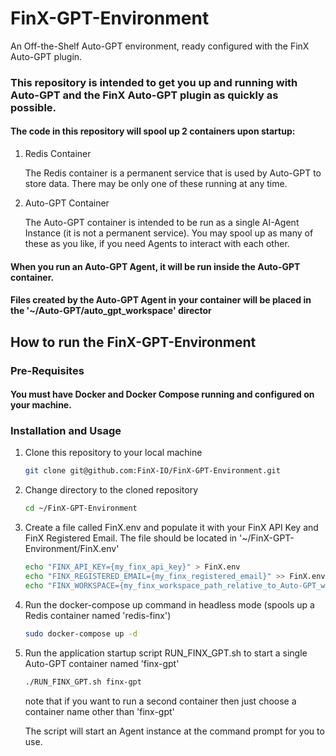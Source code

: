 # FinX-GPT-Environment

An Off-the-Shelf Auto-GPT environment, ready configured with the FinX Auto-GPT plugin.

### This repository is intended to get you up and running with Auto-GPT and the FinX Auto-GPT plugin as quickly as possible.

#### The code in this repository will spool up 2 containers upon startup:

1. Redis Container

    The Redis container is a permanent service that is used by Auto-GPT to store data. There may be only one of these running at any time.

2. Auto-GPT Container

    The Auto-GPT container is intended to be run as a single AI-Agent Instance (it is not a permanent service). You may spool up as many of these as you like, if you need Agents to interact with each other.

#### When you run an Auto-GPT Agent, it will be run inside the Auto-GPT container.

#### Files created by the Auto-GPT Agent in your container will be placed in the '~/Auto-GPT/auto_gpt_workspace' director

## How to run the FinX-GPT-Environment

### Pre-Requisites

#### You must have Docker and Docker Compose running and configured on your machine.

### Installation and Usage

1. Clone this repository to your local machine

    ```bash
    git clone git@github.com:FinX-IO/FinX-GPT-Environment.git
    ```
   
2. Change directory to the cloned repository

    ```bash
    cd ~/FinX-GPT-Environment
    ```
   
3. Create a file called FinX.env and populate it with your FinX API Key and FinX Registered Email. The file should be located in '~/FinX-GPT-Environment/FinX.env'

    ```bash
    echo "FINX_API_KEY={my_finx_api_key}" > FinX.env
    echo "FINX_REGISTERED_EMAIL={my_finx_registered_email}" >> FinX.env
    echo "FINX_WORKSPACE={my_finx_workspace_path_relative_to_Auto-GPT_workspace}" >> FinX.env
    ```
   
4. Run the docker-compose up command in headless mode (spools up a Redis container named 'redis-finx')

    ```bash
    sudo docker-compose up -d
    ```
   
5. Run the application startup script RUN_FINX_GPT.sh to start a single Auto-GPT container named 'finx-gpt'

    ```bash
    ./RUN_FINX_GPT.sh finx-gpt
    ```
   note that if you want to run a second container then just choose a container name other than 'finx-gpt'

   The script will start an Agent instance at the command prompt for you to use.

